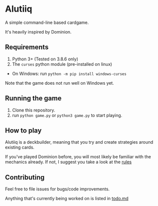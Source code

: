 # Alutiiq

A simple command-line based cardgame.

It's heavily inspired by Dominion.


## Requirements

1. Python 3+ (Tested on 3.8.6 only)
2. The `curses` python module (pre-installed on linux)
  - On Windows: run `python -m pip install windows-curses`

Note that the game does not run well on Windows yet.


## Running the game

1. Clone this repository.
2. run `python game.py` or `python3 game.py` to start playing.

## How to play

Alutiiq is a deckbuilder, meaning that you try and create strategies around existing cards.

If you've played Dominion before, you will most likely be familiar with the mechanics already. If not, I suggest you take a look at the [rules](./docs/rules.md)

## Contributing

Feel free to file issues for bugs/code improvements.

Anything that's currently being worked on is listed in [todo.md](todo.md)